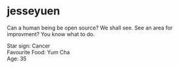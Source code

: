 # jesseyuen

Can a human being be open source? We shall see. See an area for improvment? You know what to do.

Star sign: Cancer <br />
Favourite Food: Yum Cha <br />
Age: 35 <br />
